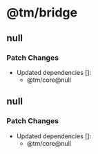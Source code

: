# @tm/bridge

## null

### Patch Changes

- Updated dependencies []:
  - @tm/core@null

## null

### Patch Changes

- Updated dependencies []:
  - @tm/core@null
